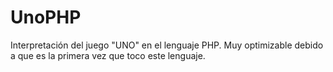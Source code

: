 # UnoPHP
Interpretación del juego "UNO" en el lenguaje PHP. Muy optimizable debido a que es la primera vez que toco este lenguaje.

